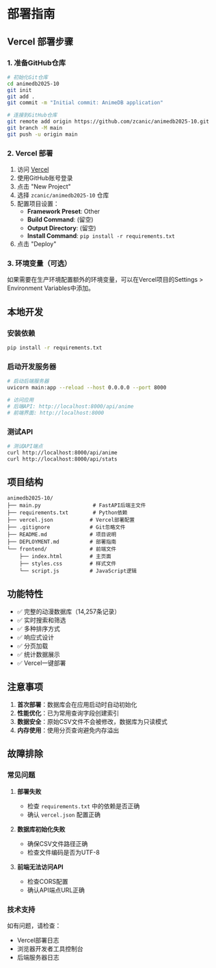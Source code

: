 # 部署指南

## Vercel 部署步骤

### 1. 准备GitHub仓库

```bash
# 初始化Git仓库
cd animedb2025-10
git init
git add .
git commit -m "Initial commit: AnimeDB application"

# 连接到GitHub仓库
git remote add origin https://github.com/zcanic/animedb2025-10.git
git branch -M main
git push -u origin main
```

### 2. Vercel 部署

1. 访问 [Vercel](https://vercel.com)
2. 使用GitHub账号登录
3. 点击 "New Project"
4. 选择 `zcanic/animedb2025-10` 仓库
5. 配置项目设置：
   - **Framework Preset**: Other
   - **Build Command**: (留空)
   - **Output Directory**: (留空)
   - **Install Command**: `pip install -r requirements.txt`
6. 点击 "Deploy"

### 3. 环境变量（可选）

如果需要在生产环境配置额外的环境变量，可以在Vercel项目的Settings > Environment Variables中添加。

## 本地开发

### 安装依赖

```bash
pip install -r requirements.txt
```

### 启动开发服务器

```bash
# 启动后端服务器
uvicorn main:app --reload --host 0.0.0.0 --port 8000

# 访问应用
# 后端API: http://localhost:8000/api/anime
# 前端界面: http://localhost:8000
```

### 测试API

```bash
# 测试API端点
curl http://localhost:8000/api/anime
curl http://localhost:8000/api/stats
```

## 项目结构

```
animedb2025-10/
├── main.py                 # FastAPI后端主文件
├── requirements.txt        # Python依赖
├── vercel.json            # Vercel部署配置
├── .gitignore             # Git忽略文件
├── README.md              # 项目说明
├── DEPLOYMENT.md          # 部署指南
└── frontend/              # 前端文件
    ├── index.html         # 主页面
    ├── styles.css         # 样式文件
    └── script.js          # JavaScript逻辑
```

## 功能特性

- ✅ 完整的动漫数据库（14,257条记录）
- ✅ 实时搜索和筛选
- ✅ 多种排序方式
- ✅ 响应式设计
- ✅ 分页加载
- ✅ 统计数据展示
- ✅ Vercel一键部署

## 注意事项

1. **首次部署**：数据库会在应用启动时自动初始化
2. **性能优化**：已为常用查询字段创建索引
3. **数据安全**：原始CSV文件不会被修改，数据库为只读模式
4. **内存使用**：使用分页查询避免内存溢出

## 故障排除

### 常见问题

1. **部署失败**
   - 检查 `requirements.txt` 中的依赖是否正确
   - 确认 `vercel.json` 配置正确

2. **数据库初始化失败**
   - 确保CSV文件路径正确
   - 检查文件编码是否为UTF-8

3. **前端无法访问API**
   - 检查CORS配置
   - 确认API端点URL正确

### 技术支持

如有问题，请检查：
- Vercel部署日志
- 浏览器开发者工具控制台
- 后端服务器日志